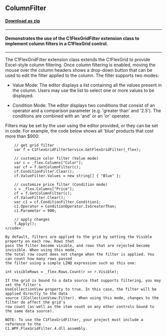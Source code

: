 ## ColumnFilter
#### [Download as zip](https://grapecity.github.io/DownGit/#/home?url=https://github.com/GrapeCity/ComponentOne-WPF-Samples/tree/master/NET_4.6.2/C1.WPF.FlexGrid/CS/ColumnFilter)
____
#### Demonstrates the use of the C1FlexGridFilter extension class to implement column filters in a C1FlexGrid control.
____
The C1FlexGridFilter extension class extends the C1FlexGrid to provide Excel-style column
filtering. Once column filtering is enabled, moving the mouse over the column headers shows
a drop-down button that can be used to edit the filter applied to the column. The filter
supports two modes:


* Value Mode: The editor displays a list containing all the values present in the column. Users may
  use the list to select one or more values to be displayed.


* Condition Mode: The editor displays two conditions that consist of an operator and a comparison
  parameter (e.g. 'greater than' and '2.5'). The conditions are combined with an 'and' or an 'or'
  operator.

Filters may be set by the user using the editor provided, or they can be set in code. For example, 
the code below shows all 'blue' products that cost more than $900:

```
	// get grid filter
	var f = C1FlexGridFilterService.GetFlexGridFilter(_flex);

	// customize color filter (Value mode)
	var c = _flex.Columns["Color"];
	var cf = f.GetColumnFilter(c);
	cf.ConditionFilter.Clear();
	cf.ValueFilter.Values = new string[] { "Blue" };

	// customize price filter (Condition mode)
	c = _flex.Columns["Price"];
	cf = f.GetColumnFilter(c);
	cf.ValueFilter.Clear();
	var c1 = cf.ConditionFilter.Condition1;
	c1.Operator = ConditionOperator.IsGreaterThan;
	c1.Parameter = 900;

	// apply changes
	f.Apply();
</code> 

By default, filters are applied to the grid by setting the Visible property on each row. Rows that
pass the filter become visible, and rows that are rejected become invisible. When using this mode,
the total row count does not change when the filter is applied. You can count how many rows passed
the filter using a simple LINQ expression such as this one:

```
	int visibleRows = _flex.Rows.Count(r => r.Visible);
```
If the grid is bound to a data source that supports filtering, you may set the filter's 
UseCollectionView property to true. In this case, the filter will be applied directly to the data 
source (ICollectionView.Filter). When using this mode, changes to the filter do affect the grid's
row count (as well as the item count on any other controls bound to the same data source).

NOTE: To use the C1FlexGridFilter, your project must include a reference to the 
C1.WPF.FlexGridFilter.4.dll assembly.

